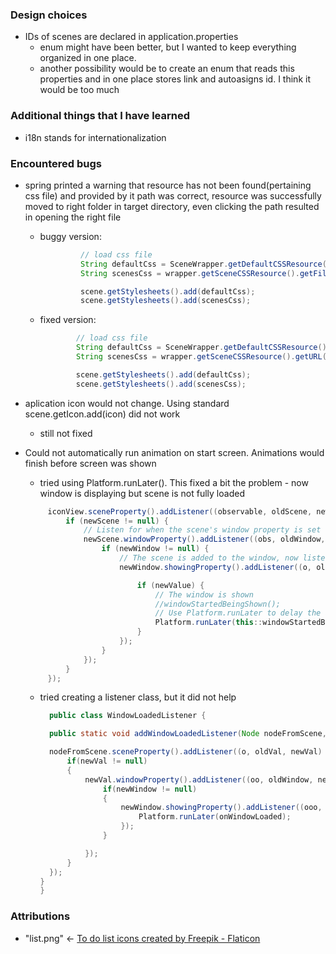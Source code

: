 
### Design choices
- IDs of scenes are declared in application.properties
  - enum might have been better, but I wanted to keep everything organized in one place. 
  - another possibility would be to create an enum that reads this properties and in one place stores link and autoasigns id. I think it would be too much
  
### Additional things that I have learned
- i18n stands for internationalization

### Encountered bugs
 - spring printed a warning that resource has not been found(pertaining css file) and provided by it path was correct, resource was successfully moved to right folder in target directory, even clicking the path resulted in opening the right file
   - buggy version: 
       ```java  
                // load css file
                String defaultCss = SceneWrapper.getDefaultCSSResource().getFile().toPath().toString();
                String scenesCss = wrapper.getSceneCSSResource().getFile().toPath().toString();
    
                scene.getStylesheets().add(defaultCss);
                scene.getStylesheets().add(scenesCss); 
       ```

   - fixed version:
     ```java             
             // load css file
             String defaultCss = SceneWrapper.getDefaultCSSResource().getURL().toExternalForm();
             String scenesCss = wrapper.getSceneCSSResource().getURL().toExternalForm();

             scene.getStylesheets().add(defaultCss);
             scene.getStylesheets().add(scenesCss); 
     ```
 -  aplication icon would not change. Using standard scene.getIcon.add(icon) did not work
    - still not fixed 
 - Could not automatically run animation on start screen. Animations would finish before screen was shown
    - tried using Platform.runLater(). This fixed a bit the problem - now window is displaying but scene is not fully loaded
   ```java
        iconView.sceneProperty().addListener((observable, oldScene, newScene) -> {
            if (newScene != null) {
                // Listen for when the scene's window property is set (i.e., when the scene is attached to a window)
                newScene.windowProperty().addListener((obs, oldWindow, newWindow) -> {
                    if (newWindow != null) {
                        // The scene is added to the window, now listen for when it's shown
                        newWindow.showingProperty().addListener((o, oldValue, newValue) -> {

                            if (newValue) {
                                // The window is shown
                                //windowStartedBeingShown();
                                // Use Platform.runLater to delay the animation until the window is fully shown
                                Platform.runLater(this::windowStartedBeingShown);
                            }
                        });
                    }
                });
            }
        });
      ```
   
   - tried creating a listener class, but it did not help 
      ```java
        public class WindowLoadedListener {
     
        public static void addWindowLoadedListener(Node nodeFromScene, Runnable onWindowLoaded) {

        nodeFromScene.sceneProperty().addListener((o, oldVal, newVal) -> {
            if(newVal != null)
            {
                newVal.windowProperty().addListener((oo, oldWindow, newWindow) -> {
                    if(newWindow != null)
                    {
                        newWindow.showingProperty().addListener((ooo, oldIsShowing, newIsShowing) -> {
                            Platform.runLater(onWindowLoaded);
                        });
                    }

                });
            }
        });
      }
     }
     ```
### Attributions
- "list.png" <- <a href="https://www.flaticon.com/free-icons/to-do-list" title="to do list icons">To do list icons created by Freepik - Flaticon</a>